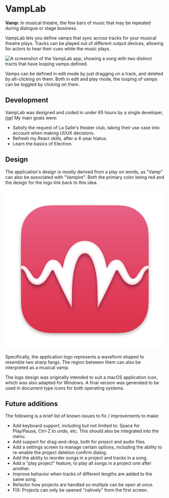 # VampLab

**Vamp:** In musical theatre, the few bars of music that may be repeated during dialogue or stage business. 

VampLab lets you define vamps that sync across tracks for your musical theatre plays. Tracks can be played out of different output devices, allowing for actors to hear their cues while the music plays. 

![A screenshot of the VampLab app, showing a song with two distinct tracts that have looping vamps defined.](resources/screenshots/demo.png)

Vamps can be defined in edit mode by just dragging on a track, and deleted by alt-clicking on them. Both in edit and play mode, the looping of vamps can be toggled by clicking on them.

## Development

VampLab was designed and coded in under 65 hours by a single developer, [me](https://github.com/Pulmunyi)! My main goals were:

* Satisfy the request of La Salle's theater club, taking their use case into account when making UI/UX decisions.
* Refresh my React skills, after a 4-year hiatus.
* Learn the basics of Electron.

## Design

The application's design is mostly derived from a play on words, as "Vamp" can also be associated with "Vampire". Both the primary color being red and the design for the logo link back to this idea.

![VampLab logo, made of a sound wave that warps in the center to resemble vampire fangs.](resources/screenshots/icon.png)

Specifically, the application logo represents a waveform shaped to resemble two sharp fangs. The region between them can also be interpreted as a musical vamp.

The logo design was originally intended to suit a macOS application icon, which was also adapted for Windows. A final version was generated to be used in document type icons for both operating systems.

## Future additions

The following is a brief list of known issues to fix / improvements to make:

* Add keyboard support, including but not limited to: Space for Play/Pause, Ctrl-Z to undo, etc. This should also be integrated into the menu.
* Add support for drag-and-drop, both for project and audio files.
* Add a settings screen to manage certain options, including the ability to re-enable the project deletion confirm dialog.
* Add the ability to reorder songs in a project and tracks in a song.
* Add a "play project" feature, to play all songs in a project one after another.
* Improve behavior when tracks of different lengths are added to the same song.
* Refactor how projects are handled so multiple can be open at once.
* FIX: Projects can only be opened "natively" from the first screen.
